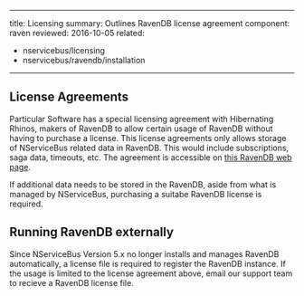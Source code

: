 ---
title: Licensing
summary: Outlines RavenDB license agreement
component: raven
reviewed: 2016-10-05
related:
 - nservicebus/licensing
 - nservicebus/ravendb/installation
 ---

## License Agreements

Particular Software has a special licensing agreement with Hibernating Rhinos, makers of RavenDB to allow certain usage of RavenDB without having to purchase a license. This license agreements only allows storage of NServiceBus related data in RavenDB. This would include subscriptions, saga data, timeouts, etc. The agreement is accessible on [this RavenDB web page](https://ravendb.net/nservicebus-and-ravendb).

If additional data needs to be stored in the RavenDB, aside from what is managed by NServiceBus, purchasing a suitabe RavenDB license is required.

## Running RavenDB externally

Since NServiceBus Version 5.x no longer installs and manages RavenDB automatically, a license file is required to register the RavenDB instance. If the usage is limited to the license agreement above, email our support team to recieve a RavenDB license file. 
